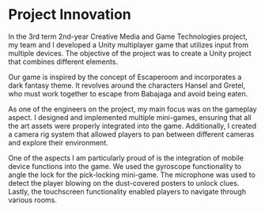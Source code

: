 # Project Innovation

In the 3rd term 2nd-year Creative Media and Game Technologies project, my team and I developed a Unity multiplayer game that utilizes input from multiple devices. The objective of the project was to create a Unity project that combines different elements.

Our game is inspired by the concept of Escaperoom and incorporates a dark fantasy theme. It revolves around the characters Hansel and Gretel, who must work together to escape from Babajaga and avoid being eaten.

As one of the engineers on the project, my main focus was on the gameplay aspect. I designed and implemented multiple mini-games, ensuring that all the art assets were properly integrated into the game. Additionally, I created a camera rig system that allowed players to pan between different cameras and explore their environment.

One of the aspects I am particularly proud of is the integration of mobile device functions into the game. We used the gyroscope functionality to angle the lock for the pick-locking mini-game. The microphone was used to detect the player blowing on the dust-covered posters to unlock clues. Lastly, the touchscreen functionality enabled players to navigate through various rooms.
